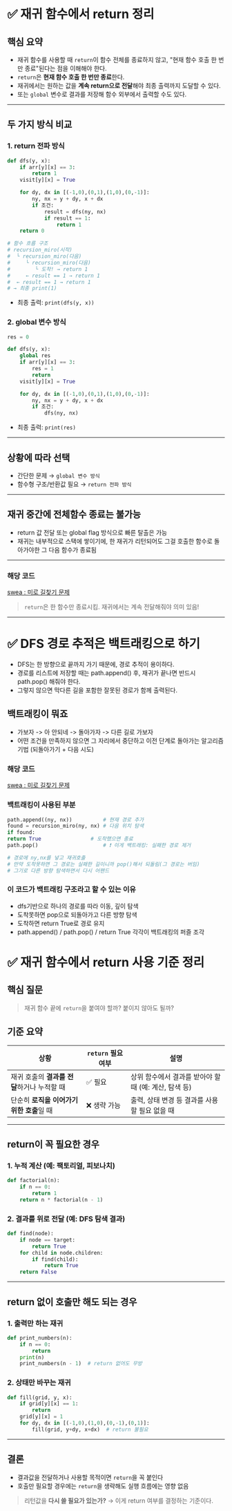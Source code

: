 # ✅ 재귀 함수에서 return 정리

## 핵심 요약
- 재귀 함수를 사용할 때 `return`이 함수 전체를 종료하지 않고, "현재 함수 호출 한 번만 종료"된다는 점을 이해해야 한다.
- `return`은 **현재 함수 호출 한 번만 종료**한다.
- 재귀에서는 원하는 값을 **계속 return으로 전달**해야 최종 출력까지 도달할 수 있다.
- 또는 `global` 변수로 결과를 저장해 함수 외부에서 출력할 수도 있다.

---

## 두 가지 방식 비교

### 1. return 전파 방식
```python
def dfs(y, x):
    if arr[y][x] == 3:
        return 1
    visit[y][x] = True

    for dy, dx in [(-1,0),(0,1),(1,0),(0,-1)]:
        ny, nx = y + dy, x + dx
        if 조건:
            result = dfs(ny, nx)
            if result == 1:
                return 1
    return 0

# 함수 흐름 구조
# recursion_miro(시작)
#  └ recursion_miro(다음)
#     └ recursion_miro(다음)
#        └ 도착! → return 1
#     ← result == 1 → return 1
#  ← result == 1 → return 1
# → 최종 print(1)

```
- 최종 출력: `print(dfs(y, x))`

### 2. global 변수 방식
```python
res = 0

def dfs(y, x):
    global res
    if arr[y][x] == 3:
        res = 1
        return
    visit[y][x] = True

    for dy, dx in [(-1,0),(0,1),(1,0),(0,-1)]:
        ny, nx = y + dy, x + dx
        if 조건:
            dfs(ny, nx)
```
- 최종 출력: `print(res)`

---

## 상황에 따라 선택
- 간단한 문제 → `global 변수 방식`
- 함수형 구조/반환값 필요 → `return 전파 방식`
---
## 재귀 중간에 전체함수 종료는 불가능
-  return 값 전달 또는 global flag 방식으로 빠른 탈출은 가능
- 재귀는 내부적으로 스택에 쌓이기에, 한 재귀가 리턴되어도 그걸 호출한 함수로 돌아가야한 그 다음 함수가 종료됨

---
### 해당 코드
[swea : 미로 길찾기 문제](./BFS_&_DFS_&_RECURSION/SWEA/21684_miro.py)

> `return`은 한 함수만 종료시킴. 재귀에서는 계속 전달해줘야 의미 있음!

---
# ✅ DFS 경로 추적은 백트래킹으로 하기

- DFS는 한 방향으로 끝까지 가기 때문에, 경로 추적이 용이하다.
- 경로를 리스트에 저장할 때는 path.append() 후, 재귀가 끝나면 반드시 path.pop() 해줘야 한다.
- 그렇지 않으면 막다른 길을 포함한 잘못된 경로가 함께 출력된다.

## 백트래킹이 뭐죠
- 가보자 -> 아 안되네 -> 돌아가자 -> 다른 길로 가보자
- 어떤 조건을 만족하지 않으면 그 자리에서 중단하고 이전 단계로 돌아가는 알고리즘 기법 (되돌아가기 + 다음 시도)

### 해당 코드
[swea : 미로 길찾기 문제](./BFS_&_DFS_&_RECURSION/SWEA/21684_miro.py)

### 백트래킹이 사용된 부분
```python
path.append((ny, nx))          # 현재 경로 추가
found = recursion_miro(ny, nx) # 다음 위치 탐색
if found:
return True                # 도착했으면 종료
path.pop()                     # ❗ 이게 백트래킹: 실패한 경로 제거

# 경로에 ny,nx를 넣고 재귀호출
# 만약 도착못하면 그 경로는 실패한 길이니까 pop()해서 되돌림(그 경로는 버임)
# 그기로 다른 방향 탐색하면서 다시 어팬드
```
### 이 코드가 백트래킹 구조라고 할 수 있는 이유
- dfs기반으로 하나의 경로를 따라 이동, 깊이 탐색
- 도착못하면 pop으로 되돌아가고 다른 방향 탐색
- 도착하면 return True로 경로 유지
- path.append() / path.pop() / return True 각각이 백트래킹의 퍼즐 조각

# ✅ 재귀 함수에서 return 사용 기준 정리

## 핵심 질문
> 재귀 함수 끝에 `return`을 붙여야 할까? 붙이지 않아도 될까?

## 기준 요약
| 상황 | `return` 필요 여부 | 설명 |
|------|------------------|------|
| 재귀 호출의 **결과를 전달**하거나 누적할 때 | ✅ 필요 | 상위 함수에서 결과를 받아야 할 때 (예: 계산, 탐색 등) |
| 단순히 **로직을 이어가기 위한 호출**일 때 | ❌ 생략 가능 | 출력, 상태 변경 등 결과를 사용할 필요 없을 때 |

---

## return이 꼭 필요한 경우

### 1. 누적 계산 (예: 팩토리얼, 피보나치)
```python
def factorial(n):
    if n == 0:
        return 1
    return n * factorial(n - 1)
```

### 2. 결과를 위로 전달 (예: DFS 탐색 결과)
```python
def find(node):
    if node == target:
        return True
    for child in node.children:
        if find(child):
            return True
    return False
```

---

## return 없이 호출만 해도 되는 경우

### 1. 출력만 하는 재귀
```python
def print_numbers(n):
    if n == 0:
        return
    print(n)
    print_numbers(n - 1)  # return 없어도 무방
```

### 2. 상태만 바꾸는 재귀
```python
def fill(grid, y, x):
    if grid[y][x] == 1:
        return
    grid[y][x] = 1
    for dy, dx in [(-1,0),(1,0),(0,-1),(0,1)]:
        fill(grid, y+dy, x+dx)  # return 불필요
```

---

## 결론
- 결과값을 전달하거나 사용할 목적이면 `return`을 꼭 붙인다
- 호출만 필요할 경우에는 `return`을 생략해도 실행 흐름에는 영향 없음

> 리턴값을 **다시 쓸 필요가 있는가?** → 이게 return 여부를 결정하는 기준이다.

